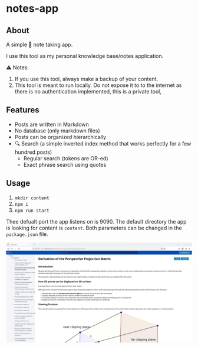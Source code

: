 # notes-app

## About

A simple 📝 note taking app.

I use this tool as my personal knowledge base/notes application.

⚠️ Notes:
1. If you use this tool, always make a backup of your content.
1. This tool is meant to run locally. Do not expose it to to the internet as there is no authentication implemented, this is a private tool, 

## Features

- Posts are written in Markdown
- No database (only markdown files)
- Posts can be organized hierarchically
- 🔍 Search (a simple inverted index method that works perfectly for a few hundred posts)
  - Regular search (tokens are OR-ed)
  - Exact phrase search using quotes

## Usage

1. `mkdir content`
1. `npm i`
1. `npm run start`

Thee defualt port the app listens on is 9090. The default directory the app is looking for content is `content`. Both parameters can be changed in the `package.json` file.

![notes app](./notes-app.png)